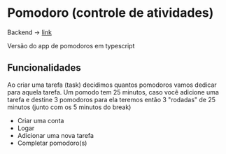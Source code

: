# Pomodoro (controle de atividades)

Backend -> [link](https://github.com/DaniloMarques1/pomodoro/tree/backend/backend)

Versão do app de pomodoros em typescript

## Funcionalidades

Ao criar uma tarefa (task) decidimos quantos pomodoros vamos dedicar para aquela tarefa. Um pomodo tem 25 minutos, caso você adicione uma tarefa e destine 3 pomodoros para ela teremos então 3 "rodadas" de 25 minutos (junto com os 5 minutos do break)

* Criar uma conta
* Logar
* Adicionar uma nova tarefa 
* Completar pomodoro(s)
